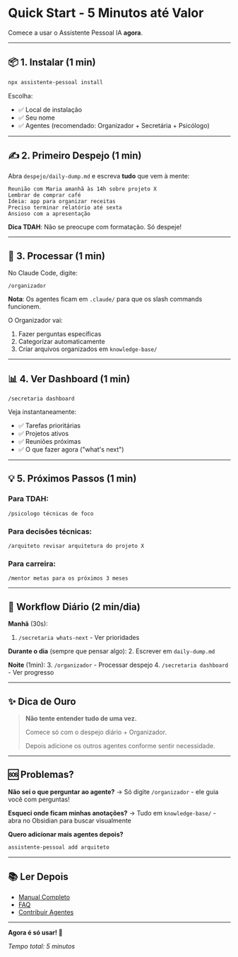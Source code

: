 # Quick Start - 5 Minutos até Valor

Comece a usar o Assistente Pessoal IA **agora**.

---

## 📦 1. Instalar (1 min)

```bash
npx assistente-pessoal install
```

Escolha:
- ✅ Local de instalação
- ✅ Seu nome
- ✅ Agentes (recomendado: Organizador + Secretária + Psicólogo)

---

## ✍️ 2. Primeiro Despejo (1 min)

Abra `despejo/daily-dump.md` e escreva **tudo** que vem à mente:

```
Reunião com Maria amanhã às 14h sobre projeto X
Lembrar de comprar café
Ideia: app para organizar receitas
Preciso terminar relatório até sexta
Ansioso com a apresentação
```

**Dica TDAH**: Não se preocupe com formatação. Só despeje!

---

## 🤖 3. Processar (1 min)

No Claude Code, digite:

```
/organizador
```

**Nota**: Os agentes ficam em `.claude/` para que os slash commands funcionem.

O Organizador vai:
1. Fazer perguntas específicas
2. Categorizar automaticamente
3. Criar arquivos organizados em `knowledge-base/`

---

## 📊 4. Ver Dashboard (1 min)

```
/secretaria dashboard
```

Veja instantaneamente:
- ✅ Tarefas prioritárias
- ✅ Projetos ativos
- ✅ Reuniões próximas
- ✅ O que fazer agora ("what's next")

---

## 💡 5. Próximos Passos (1 min)

### Para TDAH:
```
/psicologo técnicas de foco
```

### Para decisões técnicas:
```
/arquiteto revisar arquitetura do projeto X
```

### Para carreira:
```
/mentor metas para os próximos 3 meses
```

---

## 🎯 Workflow Diário (2 min/dia)

**Manhã** (30s):
1. `/secretaria whats-next` - Ver prioridades

**Durante o dia** (sempre que pensar algo):
2. Escrever em `daily-dump.md`

**Noite** (1min):
3. `/organizador` - Processar despejo
4. `/secretaria dashboard` - Ver progresso

---

## ✨ Dica de Ouro

> **Não tente entender tudo de uma vez.**
>
> Comece só com o despejo diário + Organizador.
>
> Depois adicione os outros agentes conforme sentir necessidade.

---

## 🆘 Problemas?

**Não sei o que perguntar ao agente?**
→ Só digite `/organizador` - ele guia você com perguntas!

**Esqueci onde ficam minhas anotações?**
→ Tudo em `knowledge-base/` - abra no Obsidian para buscar visualmente

**Quero adicionar mais agentes depois?**
```bash
assistente-pessoal add arquiteto
```

---

## 📚 Ler Depois

- [Manual Completo](docs/user-guide/USAGE.md)
- [FAQ](docs/user-guide/FAQ.md)
- [Contribuir Agentes](CONTRIBUTING-AGENTS.md)

---

**Agora é só usar! 🚀**

*Tempo total: 5 minutos*
